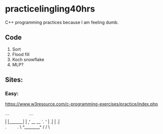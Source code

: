 # practicelingling40hrs
C++ programming practices because I am feeling dumb.

## Code 
1. Sort
1. Flood fill
1. Koch snowflake
1. MLP?


## Sites:
### Easy:
https://www.w3resource.com/c-programming-exercises/practice/index.php


    __         __
   |  |_______|  |
 ,'  __      __   `.
'   | .|    | .|    \
.   ````    ````    . 
 \    ^________^   /
 /                 \
 
